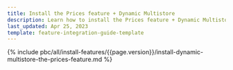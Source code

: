 ```yaml
---
title: Install the Prices feature + Dynamic Multistore
description: Learn how to install the Prices feature + Dynamic Multistore within your Spryker based projects
last_updated: Apr 25, 2023
template: feature-integration-guide-template
---
```


{% include pbc/all/install-features/{{page.version}}/install-dynamic-multistore-the-prices-feature.md %} <!-- To edit, see /_includes/pbc/all/install-features/202311.0/install-dynamic-multistore-the-prices-feature.md -->
